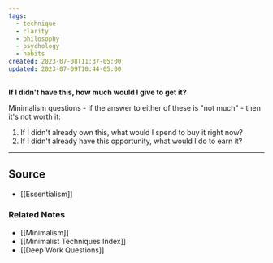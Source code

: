 ```yaml
---
tags:
  - technique
  - clarity
  - philosophy
  - psychology
  - habits
created: 2023-07-08T11:37-05:00
updated: 2023-07-09T10:44-05:00
---
```

**If I didn't have this, how much would I give to get it?**

Minimalism questions - if the answer to either of these is "not much" - then it's not worth it:

1. If I didn't already own this, what would I spend to buy it right now?
2. If I didn't already have this opportunity, what would I do to earn it?

---

## Source
- [[Essentialism]]

### Related Notes
- [[Minimalism]]
- [[Minimalist Techniques Index]]
- [[Deep Work Questions]]